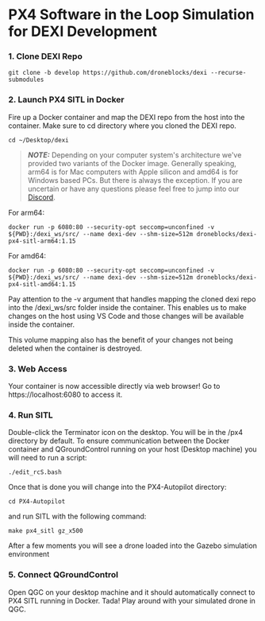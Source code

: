 # PX4 Software in the Loop Simulation for DEXI Development

### 1. Clone DEXI Repo

```
git clone -b develop https://github.com/droneblocks/dexi --recurse-submodules
```

### 2. Launch PX4 SITL in Docker

Fire up a Docker container and map the DEXI repo from the host into the container. Make sure to cd directory where you cloned the DEXI repo.

```
cd ~/Desktop/dexi
```

> **_NOTE:_** Depending on your computer system's architecture we've provided two variants of the Docker image. Generally speaking, arm64 is for Mac computers with Apple silicon and amd64 is for Windows based PCs. But there is always the exception. If you are uncertain or have any questions please feel free to jump into our [Discord](https://discord.gg/Wjw7wGf7Wn).

For arm64:
```
docker run -p 6080:80 --security-opt seccomp=unconfined -v ${PWD}:/dexi_ws/src/ --name dexi-dev --shm-size=512m droneblocks/dexi-px4-sitl-arm64:1.15
```

For amd64:
```
docker run -p 6080:80 --security-opt seccomp=unconfined -v ${PWD}:/dexi_ws/src/ --name dexi-dev --shm-size=512m droneblocks/dexi-px4-sitl-amd64:1.15
```

Pay attention to the -v argument that handles mapping the cloned dexi repo into the /dexi_ws/src folder inside the container. This enables us to make changes on the host using VS Code and those changes will be available inside the container.

This volume mapping also has the benefit of your changes not being deleted when the container is destroyed.

### 3. Web Access

Your container is now accessible directly via web browser! Go to https://localhost:6080 to access it.

### 4. Run SITL

Double-click the Terminator icon on the desktop. You will be in the /px4 directory by default. To ensure communication between the Docker container and QGroundControl running on your host (Desktop machine) you will need to run a script:

```
./edit_rcS.bash
```

Once that is done you will change into the PX4-Autopilot directory:

```
cd PX4-Autopilot
```

and run SITL with the following command:

```
make px4_sitl gz_x500
```

After a few moments you will see a drone loaded into the Gazebo simulation environment

### 5. Connect QGroundControl

Open QGC on your desktop machine and it should automatically connect to PX4 SITL running in Docker. Tada! Play around with your simulated drone in QGC.
